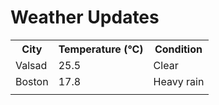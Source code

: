 # Weather Updates

<!-- WEATHER-UPDATE-START -->
<table><tr><th>City</th><th>Temperature (°C)</th><th>Condition</th></tr><tr><td>Valsad</td><td>25.5</td><td>Clear</td></tr><tr><td>Boston</td><td>17.8</td><td>Heavy rain</td></tr><tr><td></td><td></td><td></td></tr></table>
<!-- WEATHER-UPDATE-END -->
